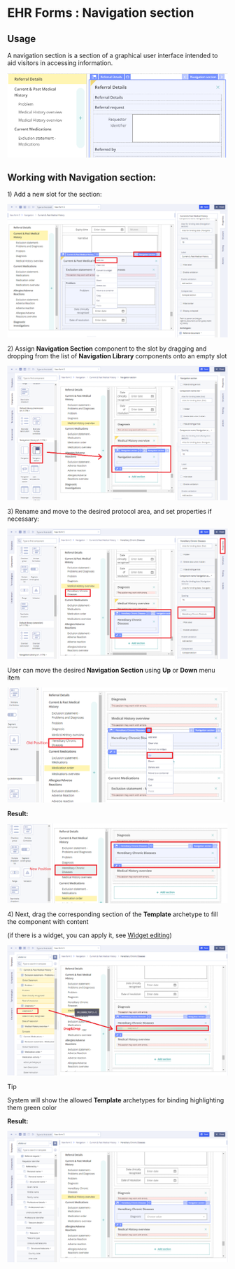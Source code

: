 # EHR Forms : Navigation section

## Usage <a id="Navigationsection-Usage"></a>

A navigation section is a section of a graphical user interface intended to aid visitors in accessing information. 

![](.gitbook/assets/34842275.png)

## Working with Navigation section: <a id="Navigationsection-WorkingwithNavigationsection:"></a>

1\) Add a new slot for the section:

![](.gitbook/assets/34840957.png)

2\) Assign **Navigation Section** component to the slot by dragging and dropping from the list of **Navigation Library** components onto an empty slot

![](.gitbook/assets/34840958.png)

3\) Rename and move to the desired protocol area, and set properties if necessary:

![](.gitbook/assets/34840960.png)

User can move the desired **Navigation Section** using **Up** or **Down** menu item

![](.gitbook/assets/34840961.png)

**Result:**

![](.gitbook/assets/34840962.png)

4\) Next, drag the corresponding section of the **Template** archetype to fill the component with content

\(if there is a widget, you can apply it, see [Widget editing](ehr-forms-widget-editing.md)\)

![](.gitbook/assets/34840966.png)

Tip

System will show the allowed **Template** archetypes for binding highlighting them green color

**Result:**

![](.gitbook/assets/34840969.png)

